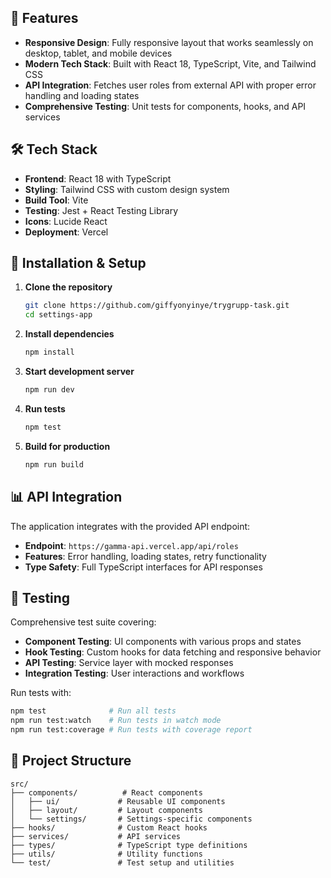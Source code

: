 

## 🚀 Features

- **Responsive Design**: Fully responsive layout that works seamlessly on desktop, tablet, and mobile devices
- **Modern Tech Stack**: Built with React 18, TypeScript, Vite, and Tailwind CSS
- **API Integration**: Fetches user roles from external API with proper error handling and loading states
- **Comprehensive Testing**: Unit tests for components, hooks, and API services


## 🛠️ Tech Stack

- **Frontend**: React 18 with TypeScript
- **Styling**: Tailwind CSS with custom design system
- **Build Tool**: Vite
- **Testing**: Jest + React Testing Library
- **Icons**: Lucide React
- **Deployment**: Vercel


## 🔧 Installation & Setup

1. **Clone the repository**
   ```bash
   git clone https://github.com/giffyonyinye/trygrupp-task.git
   cd settings-app
   ```

2. **Install dependencies**
   ```bash
   npm install
   ```

3. **Start development server**
   ```bash
   npm run dev
   ```

4. **Run tests**
   ```bash
   npm test
   ```

5. **Build for production**
   ```bash
   npm run build
   ```

## 📊 API Integration

The application integrates with the provided API endpoint:
- **Endpoint**: `https://gamma-api.vercel.app/api/roles`
- **Features**: Error handling, loading states, retry functionality
- **Type Safety**: Full TypeScript interfaces for API responses

## 🧪 Testing

Comprehensive test suite covering:
- **Component Testing**: UI components with various props and states
- **Hook Testing**: Custom hooks for data fetching and responsive behavior
- **API Testing**: Service layer with mocked responses
- **Integration Testing**: User interactions and workflows

Run tests with:
```bash
npm test              # Run all tests
npm run test:watch    # Run tests in watch mode
npm run test:coverage # Run tests with coverage report
```

## 📁 Project Structure

```
src/
├── components/          # React components
│   ├── ui/             # Reusable UI components
│   ├── layout/         # Layout components
│   └── settings/       # Settings-specific components
├── hooks/              # Custom React hooks
├── services/           # API services
├── types/              # TypeScript type definitions
├── utils/              # Utility functions
└── test/               # Test setup and utilities
```



